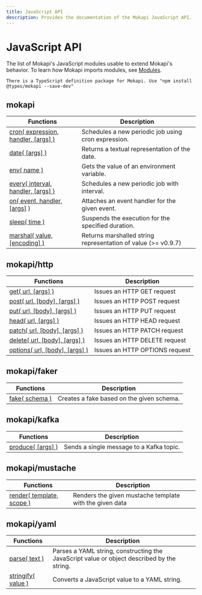 ```yaml
---
title: JavaScript API
description: Provides the documentation of the Mokapi JavaScript API.
---
```

# JavaScript API

The list of Mokapi's JavaScript modules usable to extend Mokapi's behavior.
To learn how Mokapi imports modules, see [Modules](/docs/javascript-api/javascript-api/modules.md).

``` box=tip
There is a TypeScript definition package for Mokapi. Use "npm install @types/mokapi --save-dev"
```

## mokapi

| Functions                                                                    | Description                                                   |
|------------------------------------------------------------------------------|---------------------------------------------------------------|
| [cron( expression, handler, \[args\] )](/docs/javascript-api/mokapi/cron.md) | Schedules a new periodic job using cron expression.           |
| [date( \[args\] )](/docs/javascript-api/mokapi/date.md)                      | Returns a textual representation of the date.                 |
| [env( name )](/docs/javascript-api/mokapi/env.md)                            | Gets the value of an environment variable.                    |
| [every( interval, handler, \[args\] )](/docs/javascript-api/mokapi/every.md) | Schedules a new periodic job with interval.                   |
| [on( event, handler, \[args\]](/docs/javascript-api/mokapi/on.md) )          | Attaches an event handler for the given event.                |
| [sleep( time )](/docs/javascript-api/mokapi/sleep.md)                        | Suspends the execution for the specified duration.            |
| [marshal( value, \[encoding\] )](/docs/javascript-api/mokapi/marshal.md)     | Returns marshalled string representation of value (>= v0.9.7) |

## mokapi/http

| Functions                                                                         | Description                    |
|-----------------------------------------------------------------------------------|--------------------------------|
| [get( url, \[args\] )](/docs/javascript-api/mokapi-http/get.md)                   | Issues an HTTP GET request     |
| [post( url, \[body\], \[args\] )](/docs/javascript-api/mokapi-http/post.md)       | Issues an HTTP POST request    |
| [put( url, \[body\], \[args\] )](/docs/javascript-api/mokapi-http/put.md)         | Issues an HTTP PUT request     |
| [head( url, \[args\] )](/docs/javascript-api/mokapi-http/head.md)                 | Issues an HTTP HEAD request    |
| [patch( url, \[body\], \[args\] )](/docs/javascript-api/mokapi-http/patch.md)     | Issues an HTTP PATCH request   |
| [delete( url, \[body\], \[args\] )](/docs/javascript-api/mokapi-http/delete.md)   | Issues an HTTP DELETE request  |
| [options( url, \[body\], \[args\] )](/docs/javascript-api/mokapi-http/options.md) | Issues an HTTP OPTIONS request |

## mokapi/faker

| Functions                                                   | Description                                |
|-------------------------------------------------------------|--------------------------------------------|
| [fake( schema )](/docs/javascript-api/mokapi-faker/fake.md) | Creates a fake based on the given schema.  |

## mokapi/kafka

| Functions                                                           | Description                               |
|---------------------------------------------------------------------|-------------------------------------------|
| [produce( \[args\] )](/docs/javascript-api/mokapi-kafka/produce.md) | Sends a single message to a Kafka topic.  |

## mokapi/mustache

| Functions                                                                   | Description                                              |
|-----------------------------------------------------------------------------|----------------------------------------------------------|
| [render( template, scope )](/docs/javascript-api/mokapi-mustache/render.md) | Renders the given mustache template with the given data  |

## mokapi/yaml

| Functions                                                           | Description                                                                                |
|---------------------------------------------------------------------|--------------------------------------------------------------------------------------------|
| [parse( text )](/docs/javascript-api/mokapi-yaml/parse.md)          | Parses a YAML string, constructing the JavaScript value or object described by the string. |
| [stringify( value )](/docs/javascript-api/mokapi-yaml/stringify.md) | Converts a JavaScript value to a YAML string.                                              |




